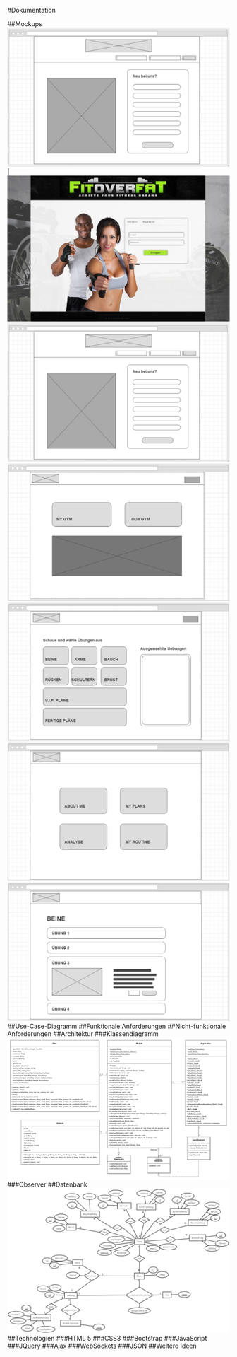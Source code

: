 #Dokumentation





##Mockups
![GitHub login](mockups/logIn.jpg) | ![GitHub login](mockups/loginUmsetzung.jpg)
![GitHub login](mockups/logIn.jpg)
![GitHub home](mockups/home.jpg)
![GitHub ourgym](mockups/ourgym.jpg)
![GitHub mygym](mockups/mygym.jpg)
![GitHub uebungen](mockups/uebungen.jpg)
##Use-Case-Diagramm
##Funktionale Anforderungen
##Nicht-funktionale Anforderungen
##Architektur
###Klassendiagramm
![GitHub klassendiagramm](Klassendiagramm.png)
###Observer
##Datenbank
![GitHub atGymDB](atGymDB.jpg)
##Technologien
###HTML 5
###CSS3
###Bootstrap
###JavaScript
###JQuery
###Ajax
###WebSockets
###JSON
##Weitere Ideen